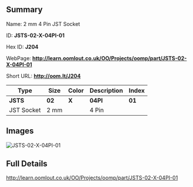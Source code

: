 

## Summary
 
Name:  2 mm 4 Pin JST Socket 

ID: __JSTS-02-X-04PI-01__

Hex ID: __J204__

WebPage: __http://learn.oomlout.co.uk/OO/Projects/oomp/part/JSTS-02-X-04PI-01__

Short URL: __http://oom.lt/J204__


| Type   | Size   | Color   | Description   | Index   |    
| ----- | ------   | ------   | -----   | ----   |    
| __JSTS__   					| __02__   					| __X__    						| __04PI__    					| __01__ |    
| JST Socket		| 2 mm	| 		| 4 Pin	| 	|

## Images
![JSTS-02-X-04PI-01](http://oomlout.com/oomp-gen/parts/JSTS-02-X-04PI-01/JSTS-02-X-04PI-01_420.jpg)

## Full Details

 http://learn.oomlout.co.uk/OO/Projects/oomp/part/JSTS-02-X-04PI-01

